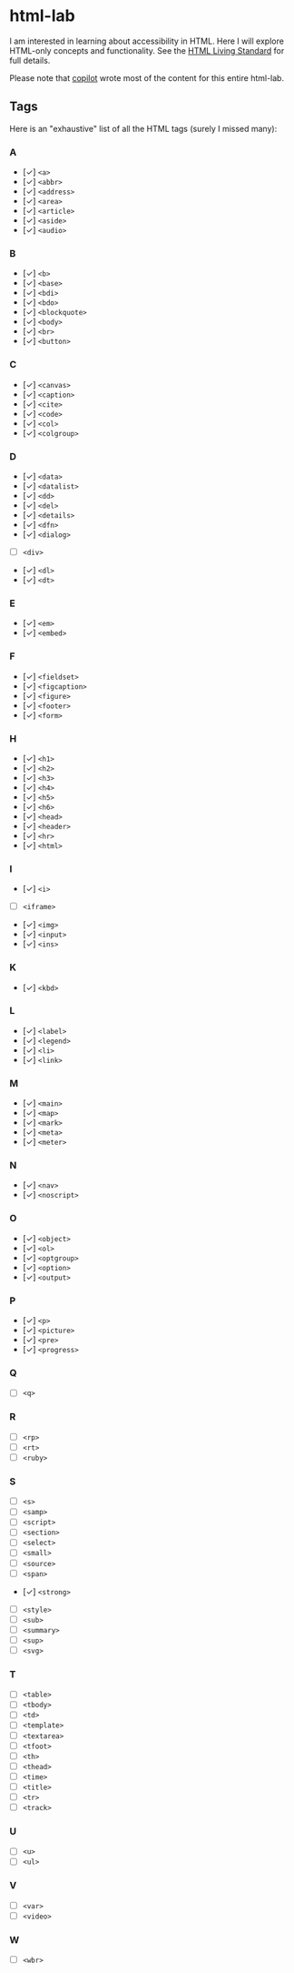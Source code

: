# html-lab

I am interested in learning about accessibility in HTML.
Here I will explore HTML-only concepts and functionality.
See the [HTML Living Standard](https://html.spec.whatwg.org/multipage/) for full details.

Please note that <a href="https://github.com/features/copilot">copilot<a> wrote most of the content for this entire html-lab.

## Tags

Here is an "exhaustive" list of all the HTML tags (surely I missed many):

### A

- [✓] `<a>`
- [✓] `<abbr>`
- [✓] `<address>`
- [✓] `<area>`
- [✓] `<article>`
- [✓] `<aside>`
- [✓] `<audio>`

### B

- [✓] `<b>`
- [✓] `<base>`
- [✓] `<bdi>`
- [✓] `<bdo>`
- [✓] `<blockquote>`
- [✓] `<body>`
- [✓] `<br>`
- [✓] `<button>`

### C

- [✓] `<canvas>`
- [✓] `<caption>`
- [✓] `<cite>`
- [✓] `<code>`
- [✓] `<col>`
- [✓] `<colgroup>`

### D

- [✓] `<data>`
- [✓] `<datalist>`
- [✓] `<dd>`
- [✓] `<del>`
- [✓] `<details>`
- [✓] `<dfn>`
- [✓] `<dialog>`
- [ ] `<div>`
- [✓] `<dl>`
- [✓] `<dt>`

### E

- [✓] `<em>`
- [✓] `<embed>`

### F

- [✓] `<fieldset>`
- [✓] `<figcaption>`
- [✓] `<figure>`
- [✓] `<footer>`
- [✓] `<form>`

### H

- [✓] `<h1>`
- [✓] `<h2>`
- [✓] `<h3>`
- [✓] `<h4>`
- [✓] `<h5>`
- [✓] `<h6>`
- [✓] `<head>`
- [✓] `<header>`
- [✓] `<hr>`
- [✓] `<html>`

### I

- [✓] `<i>`
- [ ] `<iframe>`
- [✓] `<img>`
- [✓] `<input>`
- [✓] `<ins>`

### K

- [✓] `<kbd>`

### L

- [✓] `<label>`
- [✓] `<legend>`
- [✓] `<li>`
- [✓] `<link>`

### M

- [✓] `<main>`
- [✓] `<map>`
- [✓] `<mark>`
- [✓] `<meta>`
- [✓] `<meter>`

### N

- [✓] `<nav>`
- [✓] `<noscript>`

### O

- [✓] `<object>`
- [✓] `<ol>`
- [✓] `<optgroup>`
- [✓] `<option>`
- [✓] `<output>`

### P

- [✓] `<p>`
- [✓] `<picture>`
- [✓] `<pre>`
- [✓] `<progress>`

### Q

- [ ] `<q>`

### R

- [ ] `<rp>`
- [ ] `<rt>`
- [ ] `<ruby>`

### S

- [ ] `<s>`
- [ ] `<samp>`
- [ ] `<script>`
- [ ] `<section>`
- [ ] `<select>`
- [ ] `<small>`
- [ ] `<source>`
- [ ] `<span>`
- [✓] `<strong>`
- [ ] `<style>`
- [ ] `<sub>`
- [ ] `<summary>`
- [ ] `<sup>`
- [ ] `<svg>`

### T

- [ ] `<table>`
- [ ] `<tbody>`
- [ ] `<td>`
- [ ] `<template>`
- [ ] `<textarea>`
- [ ] `<tfoot>`
- [ ] `<th>`
- [ ] `<thead>`
- [ ] `<time>`
- [ ] `<title>`
- [ ] `<tr>`
- [ ] `<track>`

### U

- [ ] `<u>`
- [ ] `<ul>`

### V

- [ ] `<var>`
- [ ] `<video>`

### W

- [ ] `<wbr>`
